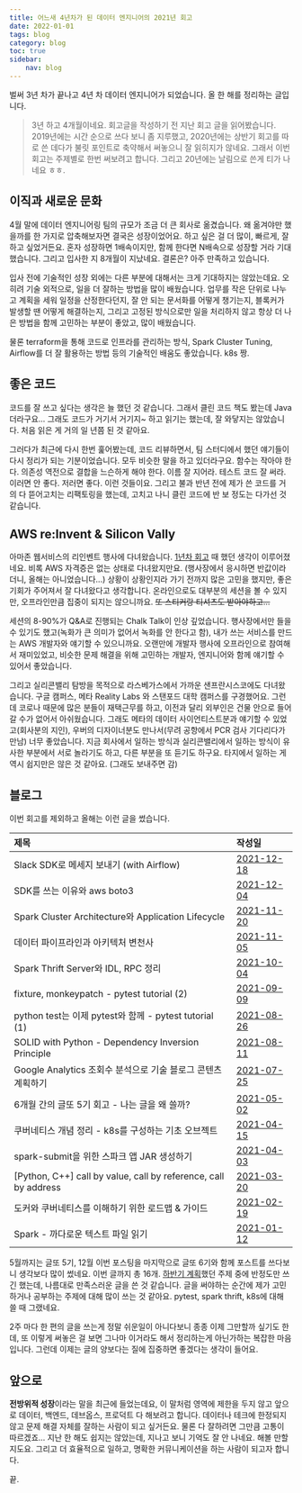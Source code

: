 ```yaml
---
title: 어느새 4년차가 된 데이터 엔지니어의 2021년 회고
date: 2022-01-01
tags: blog
category: blog
toc: true
sidebar:
    nav: blog
---
```


벌써 3년 차가 끝나고 4년 차 데이터 엔지니어가 되었습니다. 올 한 해를 정리하는 글입니다.

> 3년 하고 4개월이네요. 회고글을 작성하기 전 지난 회고 글을 읽어봤습니다. 2019년에는 시간 순으로 쓰다 보니 좀 지루했고, 2020년에는 상반기 회고를 따로 쓴 데다가 불릿 포인트로 축약해서 써놓으니 잘 읽히지가 않네요. 그래서 이번 회고는 주제별로 한번 써보려고 합니다. 그리고 20년에는 날림으로 쓴게 티가 나네요 ㅎㅎ.

## 이직과 새로운 문화

4월 말에 데이터 엔지니어링 팀의 규모가 조금 더 큰 회사로 옮겼습니다. 왜 옮겨야만 했을까를 한 가지로 압축해보자면 결국은 성장이었어요. 하고 싶은 걸 더 많이, 빠르게, 잘하고 싶었거든요. 혼자 성장하면 1배속이지만, 함께 한다면 N배속으로 성장할 거라 기대했습니다. 그리고 입사한 지 8개월이 지났네요. 결론은? 아주 만족하고 있습니다.  

입사 전에 기술적인 성장 외에는 다른 부분에 대해서는 크게 기대하지는 않았는데요. 오히려 기술 외적으로, 일을 더 잘하는 방법을 많이 배웠습니다. 업무를 작은 단위로 나누고 계획을 세워 일정을 산정한다던지, 잘 안 되는 문서화를 어떻게 챙기는지, 블록커가 발생할 땐 어떻게 해결하는지, 그리고 고정된 방식으로만 일을 처리하지 않고 항상 더 나은 방법을 함께 고민하는 부분이 좋았고, 많이 배웠습니다.  

물론 terraform을 통해 코드로 인프라를 관리하는 방식, Spark Cluster Tuning, Airflow를 더 잘 활용하는 방법 등의 기술적인 배움도 좋았습니다. k8s 짱.

## 좋은 코드

코드를 잘 쓰고 싶다는 생각은 늘 했던 것 같습니다. 그래서 클린 코드 책도 봤는데 Java더라구요... 그래도 코드가 거기서 거기지~ 하고 읽기는 했는데, 잘 와닿지는 않았습니다. 처음 읽은 게 거의 일 년쯤 된 것 같아요.

그러다가 최근에 다시 한번 훑어봤는데, 코드 리뷰하면서, 팀 스터디에서 했던 얘기들이 다시 정리가 되는 기분이었습니다. 모두 비슷한 말을 하고 있더라구요. 함수는 작아야 한다. 의존성 역전으로 결합을 느슨하게 해야 한다. 이름 잘 지어라. 테스트 코드 잘 써라. 이러면 안 좋다. 저러면 좋다. 이런 것들이요. 그리고 불과 반년 전에 제가 쓴 코드를 거의 다 뜯어고치는 리팩토링을 했는데, 고치고 나니 클린 코드에 반 보 정도는 다가선 것 같습니다.

## AWS re:Invent & Silicon Vally

아마존 웹서비스의 리인벤트 행사에 다녀왔습니다. [1년차 회고](/blog/2019_closing/#마무리) 때 했던 생각이 이루어졌네요. 비록 AWS 자격증은 없는 상태로 다녀왔지만요. (행사장에서 응시하면 반값이라더니, 올해는 아니었습니다...) 상황이 상황인지라 가기 전까지 많은 고민을 했지만, 좋은 기회가 주어져서 잘 다녀왔다고 생각합니다. 온라인으로도 대부분의 세션을 볼 수 있지만, 오프라인만큼 집중이 되지는 않으니까요. ~~또 스티커랑 티셔츠도 받아야하고...~~ 

세션의 8-90%가 Q&A로 진행되는 Chalk Talk이 인상 깊었습니다. 행사장에서만 들을 수 있기도 했고(녹화가 큰 의미가 없어서 녹화를 안 한다고 함), 내가 쓰는 서비스를 만드는 AWS 개발자와 얘기할 수 있으니까요. 오랜만에 개발자 행사에 오프라인으로 참여해서 재미있었고, 비슷한 문제 해결을 위해 고민하는 개발자, 엔지니어와 함께 얘기할 수 있어서 좋았습니다.

그리고 실리콘밸리 탐방을 목적으로 라스베가스에서 가까운 샌프란시스코에도 다녀왔습니다. 구글 캠퍼스, 메타 Reality Labs 와 스탠포드 대학 캠퍼스를 구경했어요. 그런데 코로나 때문에 많은 분들이 재택근무를 하고, 이전과 달리 외부인은 건물 안으로 들어갈 수가 없어서 아쉬웠습니다. 그래도 메타의 데이터 사이언티스트분과 얘기할 수 있었고(회사분의 지인), 우버의 디자이너분도 만나서(무려 공항에서 PCR 검사 기다리다가 만남) 너무 좋았습니다. 지금 회사에서 일하는 방식과 실리콘밸리에서 일하는 방식이 유사한 부분에서 서로 놀라기도 하고, 다른 부분을 또 듣기도 하구요. 타지에서 일하는 게 역시 쉽지만은 않은 것 같아요. (그래도 보내주면 감)

## 블로그

이번 회고를 제외하고 올해는 이런 글을 썼습니다.

|제목|작성일|
|:--|:--|
|Slack SDK로 메세지 보내기 (with Airflow)|[2021-12-18](/programming/airflow-slack_sdk/)|
|SDK를 쓰는 이유와 aws boto3|[2021-12-04](/programming/aws_boto3/)|
|Spark Cluster Architecture와 Application Lifecycle|[2021-11-20](/programming/sparkcluster/)|
|데이터 파이프라인과 아키텍처 변천사|[2021-11-05](/programming/data_pipeline_history/)|
|Spark Thrift Server와 IDL, RPC 정리|[2021-10-04](/programming/thrift_idl_rpc/)|
|fixture, monkeypatch - pytest tutorial (2)|[2021-09-09](/programming/pytest_2)|
|python test는 이제 pytest와 함께 - pytest tutorial (1)|[2021-08-26](/programming/pytest_basic)|
|SOLID with Python - Dependency Inversion Principle|[2021-08-11](/programming/solid_dip)|
|Google Analytics 조회수 분석으로 기술 블로그 콘텐츠 계획하기|[2021-07-25](/blog/planning_w_google_analytics/)|
|6개월 간의 글또 5기 회고 - 나는 글을 왜 쓸까?|[2021-05-02](/blog/gddo_closing/)|
|쿠버네티스 개념 정리 - k8s를 구성하는 기초 오브젝트|[2021-04-15](/programming/k8s-basics/)|
|spark-submit을 위한 스파크 앱 JAR 생성하기|[2021-04-03](/programming/scala_build/)|
|[Python, C++] call by value, call by reference, call by address|[2021-03-20](/programming/call_by/)|
|도커와 쿠버네티스를 이해하기 위한 로드맵 & 가이드|[2021-02-19](/programming/dockerToK8s/)|
|Spark - 까다로운 텍스트 파일 읽기|[2021-01-12](/programming/tricky_csv/)|

5월까지는 글또 5기, 12월 이번 포스팅을 마지막으로 글또 6기와 함께 포스트를 쓰다보니 생각보다 많이 썼네요. 이번 글까지 총 16개. [하반기 계획](/blog/planning_w_google_analytics/#쓸-글)했던 주제 중에 반정도만 쓰긴 했는데, 나름대로 만족스러운 글을 쓴 것 같습니다. 글을 써야하는 순간에 제가 고민하거나 공부하는 주제에 대해 많이 쓰는 것 같아요. pytest, spark thrift, k8s에 대해 쓸 때 그랬네요.

2주 마다 한 편의 글을 쓰는게 정말 쉬운일이 아니다보니 종종 이제 그만할까 싶기도 한데, 또 이렇게 써놓은 걸 보면 그나마 이거라도 해서 정리하는게 아닌가하는 복잡한 마음입니다. 그런데 이제는 글의 양보다는 질에 집중하면 좋겠다는 생각이 들어요.

## 앞으로

**전방위적 성장**이라는 말을 최근에 들었는데요, 이 말처럼 영역에 제한을 두지 않고 앞으로 데이터, 백엔드, 데브옵스, 프로덕트 다 해보려고 합니다. 데이터나 테크에 한정되지 않고 문제 해결 자체를 잘하는 사람이 되고 싶거든요. 물론 다 잘하려면 그만큼 고통이 따르겠죠... 지난 한 해도 쉽지는 않았는데, 지나고 보니 기억도 잘 안 나네요. 해볼 만할 지도요. 그리고 더 효율적으로 일하고, 명확한 커뮤니케이션을 하는 사람이 되고자 합니다.

끝.
